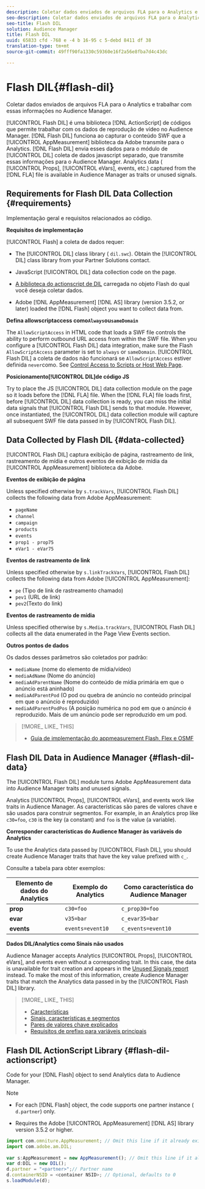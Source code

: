 ```yaml
---
description: Coletar dados enviados de arquivos FLA para o Analytics e trabalhar com essas informações no Audience Manager.
seo-description: Coletar dados enviados de arquivos FLA para o Analytics e trabalhar com essas informações no Audience Manager.
seo-title: Flash DIL
solution: Audience Manager
title: Flash DIL
uuid: 65833 cfd -768 e -4 b 16-95 c 5-debd 8411 df 38
translation-type: tm+mt
source-git-commit: 49fff90fa1330c59360e16f2a56e8fba7d4c43dc

---
```



# Flash DIL{#flash-dil}

Coletar dados enviados de arquivos FLA para o Analytics e trabalhar com essas informações no Audience Manager.

<!-- 

c_flash_dil_toc.xml

 -->

[!UICONTROL Flash DIL] é uma biblioteca [!DNL ActionScript] de códigos que permite trabalhar com os dados de reprodução de vídeo no Audience Manager. [!DNL Flash DIL] funciona ao capturar o conteúdo SWF que a [!UICONTROL AppMeasurement] biblioteca da Adobe transmite para o Analytics. [!DNL Flash DIL] envia esses dados para o módulo de [!UICONTROL DIL] coleta de dados javascript separado, que transmite essas informações para o Audience Manager. Analytics data ( [!UICONTROL Props], [!UICONTROL eVars], events, etc.) captured from the [!DNL FLA] file is available in Audience Manager as traits or unused signals.

## Requirements for Flash DIL Data Collection {#requirements}

Implementação geral e requisitos relacionados ao código.

<!-- 

c_flash_dil_intro.xml

 -->

**Requisitos de implementação**

[!UICONTROL Flash] a coleta de dados requer:

* The [!UICONTROL DIL] class library ( `dil.swc`). Obtain the [!UICONTROL DIL] class library from your Partner Solutions contact.

* JavaScript [!UICONTROL DIL] data collection code on the page.
* [A biblioteca do actionscript de DIL](../dil/dil-flash.md#flash-dil-actionscript) carregada no objeto Flash do qual você deseja coletar dados.
* Adobe [!DNL AppMeasurement] [!DNL AS] library (version 3.5.2, or later) loaded the [!DNL Flash] object you want to collect data from.

**Defina allowscriptaccess como`Always`ou`sameDomain`**

The `AllowScriptAccess` in HTML code that loads a SWF file controls the ability to perform outbound URL access from within the SWF file. When you configure a [!UICONTROL Flash DIL] data integration, make sure the Flash `AllowScriptAccess` parameter is set to `always` or `sameDomain`. [!UICONTROL Flash DIL] a coleta de dados não funcionará se `AllowScriptAccess` estiver definida `never`como. See [Control Access to Scripts or Host Web Page](https://helpx.adobe.com/flash/kb/control-access-scripts-host-web.html).

**Posicionamento[!UICONTROL DIL]de código JS**

Try to place the JS [!UICONTROL DIL] data collection module on the page so it loads before the [!DNL FLA] file. When the [!DNL FLA] file loads first, before [!UICONTROL DIL] data collection is ready, you can miss the initial data signals that [!UICONTROL Flash DIL] sends to that module. However, once instantiated, the [!UICONTROL DIL] data collection module will capture all subsequent SWF file data passed in by [!UICONTROL Flash DIL].

## Data Collected by Flash DIL {#data-collected}

[!UICONTROL Flash DIL] captura exibição de página, rastreamento de link, rastreamento de mídia e outros eventos de exibição de mídia da [!UICONTROL AppMeasurement] biblioteca da Adobe.

<!-- 

r_flash_dil_data_collected.xml

 -->

**Eventos de exibição de página**

Unless specified otherwise by `s.trackVars`, [!UICONTROL Flash DIL] collects the following data from Adobe AppMeasurement:

* `pageName`
* `channel`
* `campaign`
* `products`
* `events`
* `prop1 - prop75`
* `eVar1 - eVar75`

**Eventos de rastreamento de link**

Unless specified otherwise by `s.linkTrackVars`, [!UICONTROL Flash DIL] collects the following data from Adobe [!UICONTROL AppMeasurement]:

* `pe` (Tipo de link de rastreamento chamado)
* `pev1` (URL de link)
* `pev2`(Texto do link)

**Eventos de rastreamento de mídia**

Unless specified otherwise by `s.Media.trackVars`, [!UICONTROL Flash DIL] collects all the data enumerated in the Page View Events section.

**Outros pontos de dados**

Os dados desses parâmetros são coletados por padrão:

* `mediaName` (nome do elemento de mídia/vídeo)
* `mediaAdName` (Nome do anúncio)
* `mediaAdParentName` (Nome do conteúdo de mídia primária em que o anúncio está aninhado)
* `mediaAdParentPod` (O pod ou quebra de anúncio no conteúdo principal em que o anúncio é reproduzido)
* `mediaAdParentPodPos` (A posição numérica no pod em que o anúncio é reproduzido. Mais de um anúncio pode ser reproduzido em um pod.

>[!MORE_ LIKE_ THIS]
>
>* [Guia de implementação do appmeasurement Flash, Flex e OSMF](https://marketing.adobe.com/resources/help/en_US/sc/appmeasurement/flash/)


## Flash DIL Data in Audience Manager {#flash-dil-data}

The [!UICONTROL Flash DIL] module turns Adobe AppMeasurement data into Audience Manager traits and unused signals.

<!-- 

c_flash_dil_in_aam.xml

 -->

Analytics [!UICONTROL Props], [!UICONTROL eVars], and events work like traits in Audience Manager. As características são pares de valores chave e são usados para construir segmentos. For example, in an Analytics prop like `c30=foo`, `c30` is the key (a constant) and `foo` is the value (a variable).

**Corresponder características do Audience Manager às variáveis do Analytics**

To use the Analytics data passed by [!UICONTROL Flash DIL], you should create Audience Manager traits that have the key value prefixed with `c_`.

Consulte a tabela para obter exemplos:

| Elemento de dados do Analytics | Exemplo do Analytics | Como característica do Audience Manager |
|---|---|---|
| **prop** | `c30=foo` | `c_prop30=foo` |
| **evar** | `v35=bar` | `c_evar35=bar` |
| **events** | `events=event10` | `c_events=event10` |

**Dados DIL/Analytics como Sinais não usados**

Audience Manager accepts Analytics [!UICONTROL Props], [!UICONTROL eVars], and events even without a corresponding trait. In this case, the data is unavailable for trait creation and appears in the [Unused Signals report](../reporting/dynamic-reports/unused-signals.md) instead. To make the most of this information, create Audience Manager traits that match the Analytics data passed in by the [!UICONTROL Flash DIL] library.

>[!MORE_ LIKE_ THIS]
>
>* [Características](../features/traits/trait-details-page.md)
>* [Sinais, características e segmentos](../reference/signal-trait-segment.md)
>* [Pares de valores chave explicados](../reference/key-value-pairs-explained.md)
>* [Requisitos de prefixo para variáveis principais](../features/traits/trait-variable-prefixes.md)


## Flash DIL ActionScript Library {#flash-dil-actionscript}

Code for your [!DNL Flash] object to send Analytics data to Audience Manager.

<!-- 

r_flash_dil_actionscript.xml

 -->

>[!NOTE]
>
>* For each [!DNL Flash] object, the code supports one partner instance ( `d.partner`) only.
   >
   >
* Requires the Adobe [!UICONTROL AppMeasurement] [!DNL AS] library version 3.5.2 or higher.
>



```js
import com.omniture.AppMeasurement; // Omit this line if it already exists in the code 
import com.adobe.am.DIL; 
  
var s:AppMeasurement = new AppMeasurement(); // Omit this line if it already exists in the code 
var d:DIL = new DIL(); 
d.partner = "<partner>";// Partner name 
d.containerNSID = <container NSID>; // Optional, defaults to 0 
s.loadModule(d);
```

